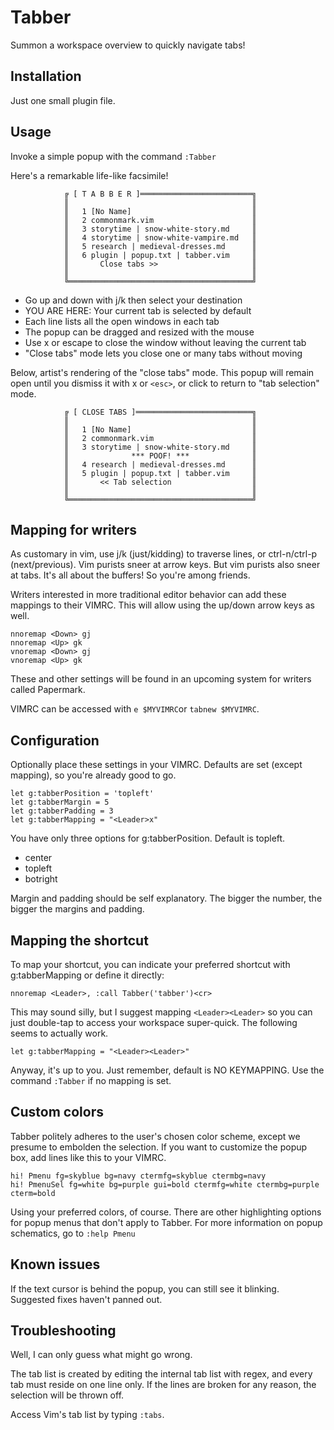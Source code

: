 # Tabber

Summon a workspace overview to quickly navigate tabs!

## Installation

Just one small plugin file.

## Usage

Invoke a simple popup with the command `:Tabber`

Here's a remarkable life-like facsimile!

~~~~~~~~~~~~~~~~~~~~~~~~~~~~~~~~~~~~~~~~~~~~~~~~~~~~~~~
            ╔ [ T A B B E R ]═════════════════════════╗
            ║                                         ║
            ║   1 [No Name]                           ║
            ║   2 commonmark.vim                      ║
            ║   3 storytime | snow-white-story.md     ║
            ║   4 storytime | snow-white-vampire.md   ║
            ║   5 research | medieval-dresses.md      ║
            ║   6 plugin | popup.txt | tabber.vim     ║
            ║       Close tabs >>                     ║
            ║                                         ║
            ╚═════════════════════════════════════════╝
~~~~~~~~~~~~~~~~~~~~~~~~~~~~~~~~~~~~~~~~~~~~~~~~~~~~~~~

- Go up and down with j/k then select your destination
- YOU ARE HERE: Your current tab is selected by default
- Each line lists all the open windows in each tab
- The popup can be dragged and resized with the mouse
- Use x or escape to close the window without leaving the current tab
- "Close tabs" mode lets you close one or many tabs without moving

Below, artist's rendering of the "close tabs" mode. This popup will remain open until you dismiss it with x or `<esc>`, or click to return to "tab selection" mode.

~~~~~~~~~~~~~~~~~~~~~~~~~~~~~~~~~~~~~~~~~~~~~~~~~~~~~~~
            ╔ [ CLOSE TABS ]══════════════════════════╗
            ║                                         ║
            ║   1 [No Name]                           ║
            ║   2 commonmark.vim                      ║
            ║   3 storytime | snow-white-story.md     ║
            ║              *** POOF! ***              ║
            ║   4 research | medieval-dresses.md      ║
            ║   5 plugin | popup.txt | tabber.vim     ║
            ║       << Tab selection                  ║
            ║                                         ║
            ╚═════════════════════════════════════════╝
~~~~~~~~~~~~~~~~~~~~~~~~~~~~~~~~~~~~~~~~~~~~~~~~~~~~~~~


## Mapping for writers

As customary in vim, use j/k (just/kidding) to traverse lines, or ctrl-n/ctrl-p (next/previous). Vim purists sneer at arrow keys. But vim purists also sneer at tabs. It's all about the buffers! So you're among friends.

Writers interested in more traditional editor behavior can add these mappings to their VIMRC. This will allow using the up/down arrow keys as well.

    nnoremap <Down> gj
    nnoremap <Up> gk
    vnoremap <Down> gj
    vnoremap <Up> gk

These and other settings will be found in an upcoming system for writers called Papermark.

VIMRC can be accessed with `e $MYVIMRC`or `tabnew $MYVIMRC`.

## Configuration

Optionally place these settings in your VIMRC. Defaults are set (except mapping), so you're already good to go.

    let g:tabberPosition = 'topleft'
    let g:tabberMargin = 5
    let g:tabberPadding = 3
    let g:tabberMapping = "<Leader>x" 

You have only three options for g:tabberPosition. Default is topleft.

- center
- topleft
- botright

Margin and padding should be self explanatory. The bigger the number, the bigger the margins and padding.

## Mapping the shortcut

To map your shortcut, you can indicate your preferred shortcut with g:tabberMapping or define it directly:

    nnoremap <Leader>, :call Tabber('tabber')<cr>

This may sound silly, but I suggest mapping `<Leader><Leader>` so you can just double-tap to access your workspace super-quick. The following seems to actually work.

    let g:tabberMapping = "<Leader><Leader>" 

Anyway, it's up to you. Just remember, default is NO KEYMAPPING. Use the command `:Tabber` if no mapping is set.

## Custom colors

Tabber politely adheres to the user's chosen color scheme, except we presume to embolden the selection. If you want to customize the popup box, add lines like this to your VIMRC.

    hi! Pmenu fg=skyblue bg=navy ctermfg=skyblue ctermbg=navy
    hi! PmenuSel fg=white bg=purple gui=bold ctermfg=white ctermbg=purple cterm=bold

Using your preferred colors, of course. There are other highlighting options for popup menus that don't apply to Tabber. For more information on popup schematics, go to `:help Pmenu`

## Known issues

If the text cursor is behind the popup, you can still see it blinking. Suggested fixes haven't panned out.

## Troubleshooting

Well, I can only guess what might go wrong.

The tab list is created by editing the internal tab list with regex, and every tab must reside on one line only. If the lines are broken for any reason, the selection will be thrown off.

Access Vim's tab list by typing `:tabs`.
